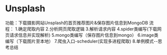 # Unsplash
功能：下载摄影网站Unsplash的首页推荐图片&保存图片信息到MongoDB
流程：
  1.确定爬取内容
  2.分析网页爬取逻辑
  3.解析请求内容
  4.spider类编写(下载网页请求信息并实现解析)
  5.mongo类编写（保存图片信息到mongo）
  6.image类编写（下载图片至本地）
  7.爬虫入口-scheduler(实现多进程爬取)
  8.单例模式--思考总结
  
